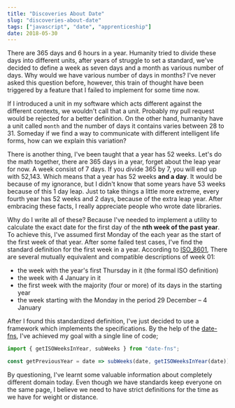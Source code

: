 ```yaml
---
title: "Discoveries About Date"
slug: "discoveries-about-date"
tags: ["javascript", "date", "apprenticeship"]
date: 2018-05-30
---
```


There are 365 days and 6 hours in a year. Humanity tried to divide these days into different units, after years of struggle to set a standard, we've decided to define a week as seven days and a month as various number of days. Why would we have various number of days in months? I've never asked this question before, however, this train of thought have been triggered by a feature that I failed to implement for some time now.

If I introduced a unit in my software which acts different against the different contexts, we wouldn't call that a unit. Probably my pull request would be rejected for a better definition. On the other hand, humanity have a unit called `month` and the number of days it contains varies between 28 to 31. Someday if we find a way to communicate with different intelligent life forms, how can we explain this variation?

There is another thing, I've been taught that a year has 52 weeks. Let's do the math together, there are 365 days in a year, forget about the leap year for now. A week consist of 7 days. If you divide 365 by 7, you will end up with 52,143. Which means that a year has 52 weeks **and a day**. It would be because of my ignorance, but I didn't know that some years have 53 weeks because of this 1 day leap. Just to take things a little more extreme, every fourth year has 52 weeks and 2 days, because of the extra leap year. After embracing these facts, I really appreciate people who wrote date libraries.

Why do I write all of these? Because I've needed to implement a utility to calculate the exact date for the first day of the **nth week of the past year**. To achieve this, I've assumed first Monday of the each year as the start of the first week of that year. After some failed test cases, I've find the standard definition for the first week in a year. According to [ISO_8601](https://en.wikipedia.org/wiki/ISO_8601), There are several mutually equivalent and compatible descriptions of week 01:

* the week with the year's first Thursday in it (the formal ISO definition)
* the week with 4 January in it
* the first week with the majority (four or more) of its days in the starting year
* the week starting with the Monday in the period 29 December – 4 January

After I found this standardized definition, I've just decided to use a framework which implements the specifications. By the help of the [date-fns](https://date-fns.org/), I've achieved my goal with a single line of code;

```js
import { getISOWeeksInYear, subWeeks } from "date-fns";

const getPreviousYear = date => subWeeks(date, getISOWeeksInYear(date));
```

By questioning, I've learnt some valuable information about completely different domain today. Even though we have standards keep everyone on the same page, I believe we need to have strict definitions for the time as we have for weight or distance.
